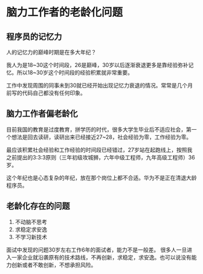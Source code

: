# 脑力工作者的老龄化问题

## 程序员的记忆力

人的记忆力的巅峰时期是在多大年纪？

我人为是18~30这个时间段，26是巅峰，30岁以后逐渐衰退更多是靠经验弥补记忆。所以18~30岁这个时间段的经验积累就非常重要。

工作中发现周围的同事未到30就已经开始出现记忆力衰退的情况。常常是几个月前写的代码自己都没有任何印象。

## 脑力工作者偏老龄化

目前我国的教育是过度教育，拼学历的时代，很多大学生毕业后不适应社会，第一个想法是回去读研，读研出来已经接近27~28，社会经验为零，工作经验为零。

最应该积累社会经验和工作经验的时间段已经错过，27岁站在起跑线上，按照我之前提出的3:3:3原则（三年初级攻城狮，六年中级工程师，九年高级工程师）36岁。

这个年纪也是心态复杂的年纪，放在那个岗位上都不合适。华为不是正在清退大龄程序员。

## 老龄化存在的问题

1. 不动脑不思考
2. 求稳定求安逸
3. 不学习新技术

面试中发现的问题30岁左右工作6年的面试者，能力不是一般差。 很多人一旦进入一家企业就沿袭原有的技术路线，不再创新，求稳定，求安逸。也可以说没有能力创新或者不敢创新，不想承担风险。

